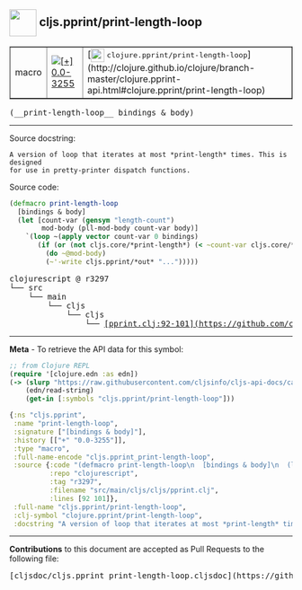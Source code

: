 ## <img width="48px" valign="middle" src="http://i.imgur.com/Hi20huC.png"> cljs.pprint/print-length-loop

 <table border="1">
<tr>

<td>macro</td>
<td><a href="https://github.com/cljsinfo/cljs-api-docs/tree/0.0-3255"><img valign="middle" alt="[+] 0.0-3255" src="https://img.shields.io/badge/+-0.0--3255-lightgrey.svg"></a> </td>
<td>
[<img height="24px" valign="middle" src="http://i.imgur.com/1GjPKvB.png"> <samp>clojure.pprint/print-length-loop</samp>](http://clojure.github.io/clojure/branch-master/clojure.pprint-api.html#clojure.pprint/print-length-loop)
</td>
</tr>
</table>

 <samp>
(__print-length-loop__ bindings & body)<br>
</samp>

---




Source docstring:

```
A version of loop that iterates at most *print-length* times. This is designed
for use in pretty-printer dispatch functions.
```

Source code:

```clj
(defmacro print-length-loop
  [bindings & body]
  (let [count-var (gensym "length-count")
        mod-body (pll-mod-body count-var body)]
    `(loop ~(apply vector count-var 0 bindings)
       (if (or (not cljs.core/*print-length*) (< ~count-var cljs.core/*print-length*))
         (do ~@mod-body)
         (~'-write cljs.pprint/*out* "...")))))
```

 <pre>
clojurescript @ r3297
└── src
    └── main
        └── cljs
            └── cljs
                └── <ins>[pprint.clj:92-101](https://github.com/clojure/clojurescript/blob/r3297/src/main/cljs/cljs/pprint.clj#L92-L101)</ins>
</pre>


---

__Meta__ - To retrieve the API data for this symbol:

```clj
;; from Clojure REPL
(require '[clojure.edn :as edn])
(-> (slurp "https://raw.githubusercontent.com/cljsinfo/cljs-api-docs/catalog/cljs-api.edn")
    (edn/read-string)
    (get-in [:symbols "cljs.pprint/print-length-loop"]))
```

```clj
{:ns "cljs.pprint",
 :name "print-length-loop",
 :signature ["[bindings & body]"],
 :history [["+" "0.0-3255"]],
 :type "macro",
 :full-name-encode "cljs.pprint_print-length-loop",
 :source {:code "(defmacro print-length-loop\n  [bindings & body]\n  (let [count-var (gensym \"length-count\")\n        mod-body (pll-mod-body count-var body)]\n    `(loop ~(apply vector count-var 0 bindings)\n       (if (or (not cljs.core/*print-length*) (< ~count-var cljs.core/*print-length*))\n         (do ~@mod-body)\n         (~'-write cljs.pprint/*out* \"...\")))))",
          :repo "clojurescript",
          :tag "r3297",
          :filename "src/main/cljs/cljs/pprint.clj",
          :lines [92 101]},
 :full-name "cljs.pprint/print-length-loop",
 :clj-symbol "clojure.pprint/print-length-loop",
 :docstring "A version of loop that iterates at most *print-length* times. This is designed\nfor use in pretty-printer dispatch functions."}

```

---

__Contributions__ to this document are accepted as Pull Requests to the following file:

 <pre>
[cljsdoc/cljs.pprint_print-length-loop.cljsdoc](https://github.com/cljsinfo/cljs-api-docs/blob/master/cljsdoc/cljs.pprint_print-length-loop.cljsdoc)
</pre>

